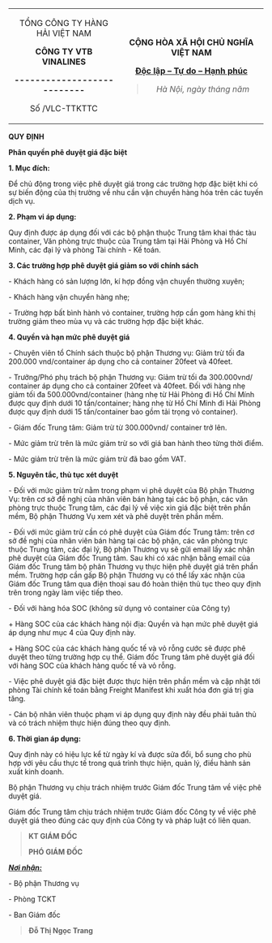 <table>
<colgroup>
<col style="width: 43%" />
<col style="width: 56%" />
</colgroup>
<tbody>
<tr>
<td style="text-align: center;"><p>TỔNG CÔNG TY HÀNG HẢI VIỆT NAM</p>
<p><strong>CÔNG TY VTB VINALINES</strong></p>
<p><strong>---------------------------</strong></p>
<p>Số /VLC-TTKTTC</p></td>
<td style="text-align: center;"><p><strong>CỘNG HÒA XÃ HỘI CHỦ NGHĨA
VIỆT NAM</strong></p>
<p><strong><u>Độc lập – Tự do – Hạnh phúc</u></strong></p>
<blockquote>
<p><em>Hà Nội, ngày tháng năm</em></p>
</blockquote></td>
</tr>
</tbody>
</table>

**QUY ĐỊNH**

**Phân quyền phê duyệt giá đặc biệt**

**1. Mục đích:**

Để chủ động trong việc phê duyệt giá trong các trường hợp đặc biệt khi
có sự biến động của thị trường về nhu cần vận chuyển hàng hóa trên các
tuyến dịch vụ.

**2. Phạm vi áp dụng:**

Quy định được áp dụng đối với các bộ phận thuộc Trung tâm khai thác tàu
container, Văn phòng trực thuộc của Trung tâm tại Hải Phòng và Hồ Chí
Minh, các đại lý và phòng Tài chính - Kế toán.

**3. Các trường hợp phê duyệt giá giảm so với chính sách**

\- Khách hàng có sản lượng lớn, kí hợp đồng vận chuyển thường xuyên;

\- Khách hàng vận chuyển hàng nhẹ;

\- Trường hợp bất bình hành vỏ container, trường hợp cần gom hàng khi
thị trường giảm theo mùa vụ và các trường hợp đặc biệt khác.

**4. Quyền và hạn mức phê duyệt giá**

\- Chuyên viên tổ Chính sách thuộc bộ phận Thương vụ: Giảm trừ tối đa
200.000 vnd/container áp dụng cho cả container 20feet và 40feet.

\- Trưởng/Phó phụ trách bộ phận Thương vụ: Giảm trừ tối đa 300.000vnd/
container áp dụng cho cả container 20feet và 40feet. Đối với hàng nhẹ
giảm tối đa 500.000vnd/container (hàng nhẹ từ Hải Phòng đi Hồ Chí Mính
được quy định dưới 10 tấn/container; hàng nhẹ từ Hồ Chí Minh đi Hải
Phòng được quy định dưới 15 tấn/container bao gồm tải trọng vỏ
container).

\- Giám đốc Trung tâm: Giảm trừ từ 300.000vnd/ container trở lên.

\- Mức giảm trừ trên là mức giảm trừ so với giá ban hành theo từng thời
điểm.

\- Mức giảm trừ trên là mức giảm trừ đã bao gồm VAT.

**5. Nguyên tắc, thủ tục xét duyệt**

\- Đối với mức giảm trừ nằm trong phạm vi phê duyệt của Bộ phận Thương
Vụ: trên cơ sở đề nghị của nhân viên bán hàng tại các bộ phận, các văn
phòng trực thuộc Trung tâm, các đại lý về việc xin giá đặc biệt trên
phần mềm, Bộ phận Thương Vụ xem xét và phê duyệt trên phần mềm.

\- Đối với mức giảm trừ cần có phê duyệt của Giám đốc Trung tâm: trên cơ
sở đề nghị của nhân viên bán hàng tại các bộ phận, các văn phòng trực
thuộc Trung tâm, các đại lý, Bộ phận Thương vụ sẽ gửi email lấy xác nhận
phê duyệt của Giám đốc Trung tâm. Sau khi có xác nhận bằng email của
Giám đốc Trung tâm bộ phân Thương vụ thực hiện phê duyệt giá trên phần
mềm. Trường hợp cần gấp Bộ phận Thương vụ có thể lấy xác nhận của Giám
đốc Trung tâm qua điện thoại sau đó hoàn thiện thủ tục theo quy định
trên trong ngày làm việc tiếp theo.

\- Đối với hàng hóa SOC (không sử dụng vỏ container của Công ty)

\+ Hàng SOC của các khách hàng nội địa: Quyền và hạn mức phê duyệt giá
áp dụng như mục 4 của Quy định này.

\+ Hàng SOC của các khách hàng quốc tế và vỏ rỗng cước sẽ được phê duyệt
theo từng trường hợp cụ thể. Giám đốc Trung tâm phê duyệt giá đối với
hàng SOC của khách hàng quốc tế và vỏ rỗng.

\- Việc phê duyệt giá đặc biệt được thực hiện trên phần mềm và cập nhật
tới phòng Tài chính kế toán bằng Freight Manifest khi xuất hóa đơn giá
trị gia tăng.

\- Cán bộ nhân viên thuộc phạm vi áp dụng quy định này đều phải tuân thủ
và có trách nhiệm thực hiện đúng theo quy định.

**6. Thời gian áp dụng:**

Quy định này có hiệu lực kể từ ngày kí và được sửa đổi, bổ sung cho phù
hợp với yêu cầu thực tế trong quá trình thực hiện, quản lý, điều hành
sản xuất kinh doanh.

Bộ phận Thương vụ chịu trách nhiệm trước Giám đốc Trung tâm về việc phê
duyệt giá.

Giám đốc Trung tâm chịu trách nhiệm trước Giám đốc Công ty về việc phê
duyệt giá theo đúng các quy định của Công ty và pháp luật có liên quan.

> **KT GIÁM ĐỐC**
>
> **PHÓ GIÁM ĐỐC**

***<u>Nơi nhận:</u>***

\- Bộ phận Thương vụ

\- Phòng TCKT

\- Ban Giám đốc

> **Đỗ Thị Ngọc Trang**
